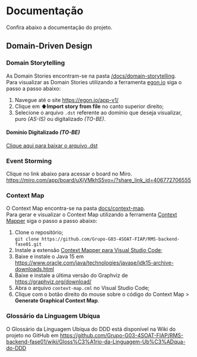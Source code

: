 # Documentação

Confira abaixo a documentação do projeto.

## Domain-Driven Design

### Domain Storytelling

As Domain Stories encontram-se na pasta [/docs/domain-storytelling](/docs/domain-storytelling).\
Para visualizar as Domain Stories utilizando a ferramenta [egon.io](https://egon.io/) siga o passo a passo abaixo:
1. Navegue até o site https://egon.io/app-v1/
2. Clique em **⬆️Import story from file** no canto superior direito;
3. Selecione o arquivo `.dst` referente ao domínio que deseja visualizar, puro *(AS-IS)* ou digitalizado *(TO-BE)*.

#### Domínio Digitalizado *(TO-BE)*

[Clique aqui para baixar o arquivo .dst](/docs/domain-storytelling/domain-story-digitalizado.dst)

### Event Storming

Clique no link abaixo para acessar o board no Miro.\
https://miro.com/app/board/uXjVMkhS5vo=/?share_link_id=406772706555

### Context Map

O Context Map encontra-se na pasta [docs/context-map](/docs/context-map).\
Para gerar e visualizar o Context Map utilizando a ferramenta [Context Mapper](https://contextmapper.org/) siga o passo a passo abaixo:
1. Clone o repositório;\
   `git clone https://github.com/Grupo-G03-4SOAT-FIAP/RMS-backend-fase01.git`
2. Instale a extensão [Context Mapper para Visual Studio Code](https://marketplace.visualstudio.com/items?itemName=contextmapper.context-mapper-vscode-extension);
3. Baixe e instale o Java 15 em https://www.oracle.com/java/technologies/javase/jdk15-archive-downloads.html
4. Baixe e instale a última versão do Graphviz de https://graphviz.org/download/
5. Abra o arquivo `context-map.cml` no Visual Studio Code;
6. Clique com o botão direito do mouse sobre o código do Context Map > **Generate Graphical Context Map**.

### Glossário da Linguagem Ubíqua

 O Glossário da Linguagem Ubíqua do DDD está disponível na Wiki do projeto no GitHub em https://github.com/Grupo-G03-4SOAT-FIAP/RMS-backend-fase01/wiki/Gloss%C3%A1rio-da-Linguagem-Ub%C3%ADqua-do-DDD
 